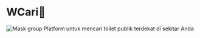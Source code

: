 # WCari🚽

![Mask group](https://github.com/user-attachments/assets/5e10dabb-f69b-4f48-a773-a69775fb6444)
Platform untuk mencari toilet publik terdekat di sekitar Anda
